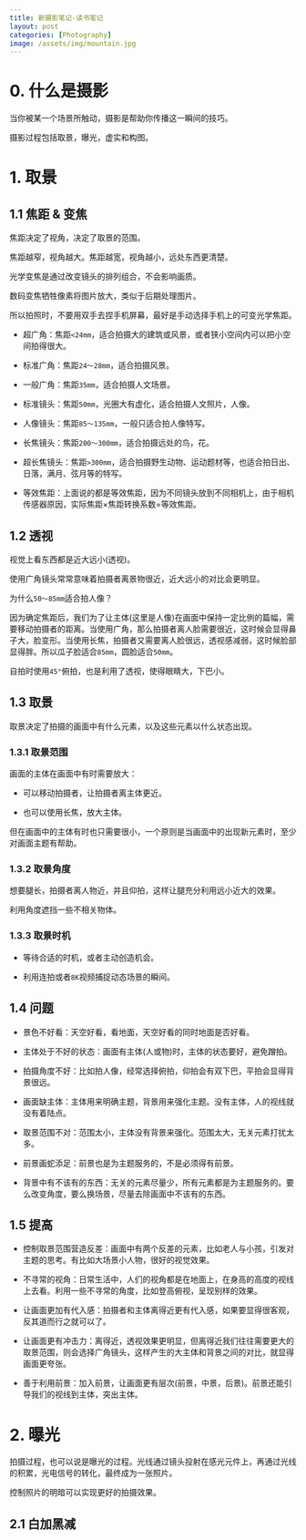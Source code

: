 ```yaml
---
title: 新摄影笔记-读书笔记
layout: post
categories: [Photography]
image: /assets/img/mountain.jpg
---
```


# 0. 什么是摄影

当你被某一个场景所触动，摄影是帮助你传播这一瞬间的技巧。

摄影过程包括取景，曝光，虚实和构图。



# 1. 取景

## 1.1 焦距 & 变焦

焦距决定了视角，决定了取景的范围。

焦距越窄，视角越大。焦距越宽，视角越小，远处东西更清楚。

光学变焦是通过改变镜头的排列组合，不会影响画质。

数码变焦牺牲像素将图片放大，类似于后期处理图片。

所以拍照时，不要用双手去捏手机屏幕，最好是手动选择手机上的可变光学焦距。

- 超广角：焦距`<24mm`，适合拍摄大的建筑或风景，或者狭小空间内可以把小空间拍得很大。

- 标准广角：焦距`24～28mm`，适合拍摄风景。

- 一般广角：焦距`35mm`，适合拍摄人文场景。

- 标准镜头：焦距`50mm`，光圈大有虚化，适合拍摄人文照片，人像。

- 人像镜头：焦距`85～135mm`，一般只适合拍人像特写。

- 长焦镜头：焦距`200～300mm`，适合拍摄远处的鸟，花。

- 超长焦镜头：焦距`>300mm`，适合拍摄野生动物、运动题材等，也适合拍日出、日落，满月、弦月等的特写。

- 等效焦距：上面说的都是等效焦距，因为不同镜头放到不同相机上，由于相机传感器原因，实际焦距×焦距转换系数=等效焦距。



## 1.2 透视

视觉上看东西都是近大远小(透视)。

使用广角镜头常常意味着拍摄者离景物很近，近大远小的对比会更明显。

为什么`50～85mm`适合拍人像？

因为确定焦距后，我们为了让主体(这里是人像)在画面中保持一定比例的篇幅，需要移动拍摄者的距离。当使用广角，那么拍摄者离人脸需要很近，这时候会显得鼻子大，脸变形。当使用长焦，拍摄者又需要离人脸很远，透视感减弱，这时候脸部显得胖。所以瓜子脸适合`85mm`，圆脸适合`50mm`。

自拍时使用`45°`俯拍，也是利用了透视，使得眼睛大，下巴小。



## 1.3 取景

取景决定了拍摄的画面中有什么元素，以及这些元素以什么状态出现。



### 1.3.1 取景范围

画面的主体在画面中有时需要放大：

- 可以移动拍摄者，让拍摄者离主体更近。

- 也可以使用长焦，放大主体。

但在画面中的主体有时也只需要很小，一个原则是当画面中的出现新元素时，至少对画面主题有帮助。



### 1.3.2 取景角度

想要腿长，拍摄者离人物近，并且仰拍，这样让腿充分利用远小近大的效果。

利用角度遮挡一些不相关物体。



### 1.3.3 取景时机

- 等待合适的时机，或者主动创造机会。

- 利用连拍或者`8K`视频捕捉动态场景的瞬间。



## 1.4 问题

- 景色不好看：天空好看，看地面，天空好看的同时地面是否好看。

- 主体处于不好的状态：画面有主体(人或物)时，主体的状态要好，避免蹭拍。

- 拍摄角度不好：比如拍人像，经常选择俯拍，仰拍会有双下巴，平拍会显得背景很远。

- 画面缺主体：主体用来明确主题，背景用来强化主题。没有主体，人的视线就没有着陆点。

- 取景范围不对：范围太小，主体没有背景来强化。范围太大，无关元素打扰太多。

- 前景画蛇添足：前景也是为主题服务的，不是必须得有前景。

- 背景中有不该有的东西：无关的元素尽量少，所有元素都是为主题服务的。要么改变角度，要么换场景，尽量去除画面中不该有的东西。



## 1.5 提高

- 控制取景范围营造反差：画面中有两个反差的元素，比如老人与小孩，引发对主题的思考。有比如大场景小人物，很好的视觉效果。

- 不寻常的视角：日常生活中，人们的视角都是在地面上，在身高的高度的视线上去看。利用一些不寻常的角度，比如登高俯视，呈现别样的效果。

- 让画面更加有代入感：拍摄者和主体离得近更有代入感，如果要显得很客观，反其道而行之就可以了。

- 让画面更有冲击力：离得近，透视效果更明显，但离得近我们往往需要更大的取景范围，则会选择广角镜头，这样产生的大主体和背景之间的对比，就显得画面更夸张。

- 善于利用前景：加入前景，让画面更有层次(前景，中景，后景)。前景还能引导我们的视线到主体，突出主体。



# 2. 曝光

拍摄过程，也可以说是曝光的过程。光线通过镜头投射在感光元件上，再通过光线的积累，光电信号的转化，最终成为一张照片。

控制照片的明暗可以实现更好的拍摄效果。



## 2.1 白加黑减